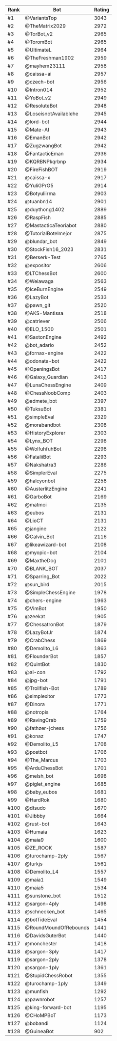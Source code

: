 Rank|Bot|Rating
---|---|---
#1|@VariantsTop|3043
#2|@TheMatrix2029|2972
#3|@TorBot_v2|2965
#4|@ToromBot|2965
#5|@UltimateL|2964
#6|@TheFreshman1902|2959
#7|@mayhem23111|2958
#8|@caissa-ai|2957
#9|@czech-bot|2956
#10|@Intron014|2952
#11|@YoBot_v2|2949
#12|@ResoluteBot|2948
#13|@LoseisnotAvailablehe|2945
#14|@lord-bot|2944
#15|@Mate-AI|2943
#16|@EmanBot|2942
#17|@ZugzwangBot|2942
#18|@FantacticEman|2936
#19|@KQRBNPkqrbnp|2934
#20|@FireFishBOT|2919
#21|@caissa-x|2917
#22|@YuliGPrO5|2914
#23|@Botyuliirma|2903
#24|@tuanbn14|2901
#25|@duythong1402|2889
#26|@RaspFish|2885
#27|@MastacticaTeoriabot|2880
#28|@TutorialBotelmejor|2875
#29|@blundar_bot|2849
#30|@StockFish16_2023|2831
#31|@Berserk-Test|2765
#32|@expositor|2606
#33|@LTChessBot|2600
#34|@Weiawaga|2563
#35|@IceBurnEngine|2549
#36|@LazyBot|2533
#37|@pawn_git|2520
#38|@AKS-Mantissa|2518
#39|@catriever|2506
#40|@ELO_1500|2501
#41|@SaxtonEngine|2492
#42|@bot_adario|2452
#43|@fornax-engine|2422
#44|@odonata-bot|2422
#45|@OpeningsBot|2417
#46|@Galaxy_Guardian|2413
#47|@LunaChessEngine|2409
#48|@ChessNoobComp|2403
#49|@admete_bot|2397
#50|@TuksuBot|2381
#51|@simpleEval|2329
#52|@morabandbot|2308
#53|@HistoryExplorer|2303
#54|@Lynx_BOT|2298
#55|@WolfuhfuhBot|2298
#56|@FataliiBot|2293
#57|@Nakshatra3|2286
#58|@SimplerEval|2275
#59|@halcyonbot|2258
#60|@AusterlitzEngine|2241
#61|@GarboBot|2169
#62|@matmoi|2135
#63|@eubos|2131
#64|@LioCT|2131
#65|@jangine|2122
#66|@Calvin_Bot|2116
#67|@likeawizard-bot|2108
#68|@myopic-bot|2104
#69|@MaxtheDog|2101
#70|@BLANK_BOT|2037
#71|@Sparring_Bot|2022
#72|@sun_bird|2015
#73|@SimpleChessEngine|1978
#74|@chers-engine|1963
#75|@VimBot|1950
#76|@zeekat|1905
#77|@ChessatronBot|1879
#78|@LazyBotJr|1874
#79|@CrabChess|1869
#80|@Demolito_L6|1863
#81|@FlounderBot|1857
#82|@QuintBot|1830
#83|@ai-con|1792
#84|@jpg-bot|1791
#85|@Trollfish-Bot|1789
#86|@simplexitor|1773
#87|@Dinora|1771
#88|@notropis|1764
#89|@RavingCrab|1759
#90|@fathzer-jchess|1756
#91|@konaz|1747
#92|@Demolito_L5|1708
#93|@postbot|1706
#94|@The_Marcus|1703
#95|@ArduChessBot|1701
#96|@melsh_bot|1698
#97|@piglet_engine|1685
#98|@baby_eubos|1681
#99|@HardRok|1680
#100|@dtsudo|1670
#101|@Jibbby|1664
#102|@rust-bot|1643
#103|@Humaia|1623
#104|@maia9|1600
#105|@ZE_ROOK|1587
#106|@turochamp-2ply|1567
#107|@turkjs|1561
#108|@Demolito_L4|1557
#109|@maia1|1549
#110|@maia5|1534
#111|@sunstone_bot|1512
#112|@sargon-4ply|1498
#113|@schnecken_bot|1465
#114|@botTideEval|1454
#115|@RoundMoundOfRebounds|1441
#116|@DavidsGuterBot|1440
#117|@monchester|1418
#118|@sargon-3ply|1417
#119|@sargon-2ply|1378
#120|@sargon-1ply|1361
#121|@StupidChessRobot|1355
#122|@turochamp-1ply|1349
#123|@munfish|1292
#124|@pawnrobot|1257
#125|@king-forward-bot|1195
#126|@CHoMPBoT|1173
#127|@bobandi|1124
#128|@GuineaBot|902
